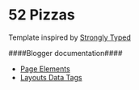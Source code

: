 52 Pizzas
========

Template inspired by [Strongly Typed](http://html5up.net/strongly-typed/)

####Blogger documentation####
* [Page Elements](https://support.google.com/blogger/answer/46888)
* [Layouts Data Tags](https://support.google.com/blogger/answer/47270)

